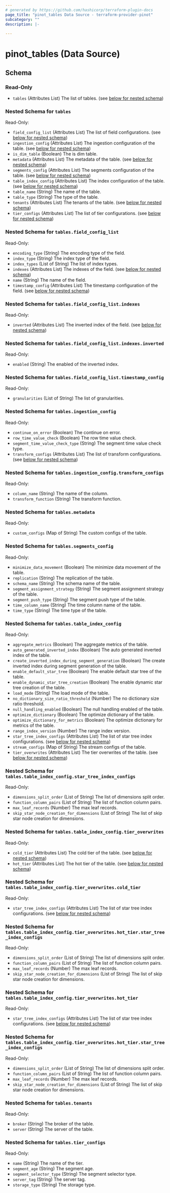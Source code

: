 ```yaml
---
# generated by https://github.com/hashicorp/terraform-plugin-docs
page_title: "pinot_tables Data Source - terraform-provider-pinot"
subcategory: ""
description: |-
  
---
```


# pinot_tables (Data Source)





<!-- schema generated by tfplugindocs -->
## Schema

### Read-Only

- `tables` (Attributes List) The list of tables. (see [below for nested schema](#nestedatt--tables))

<a id="nestedatt--tables"></a>
### Nested Schema for `tables`

Read-Only:

- `field_config_list` (Attributes List) The list of field configurations. (see [below for nested schema](#nestedatt--tables--field_config_list))
- `ingestion_config` (Attributes List) The ingestion configuration of the table. (see [below for nested schema](#nestedatt--tables--ingestion_config))
- `is_dim_table` (Boolean) The is dim table.
- `metadata` (Attributes List) The metadata of the table. (see [below for nested schema](#nestedatt--tables--metadata))
- `segments_config` (Attributes List) The segments configuration of the table. (see [below for nested schema](#nestedatt--tables--segments_config))
- `table_index_config` (Attributes List) The index configuration of the table. (see [below for nested schema](#nestedatt--tables--table_index_config))
- `table_name` (String) The name of the table.
- `table_type` (String) The type of the table.
- `tenants` (Attributes List) The tenants of the table. (see [below for nested schema](#nestedatt--tables--tenants))
- `tier_configs` (Attributes List) The list of tier configurations. (see [below for nested schema](#nestedatt--tables--tier_configs))

<a id="nestedatt--tables--field_config_list"></a>
### Nested Schema for `tables.field_config_list`

Read-Only:

- `encoding_type` (String) The encoding type of the field.
- `index_type` (String) The index type of the field.
- `index_types` (List of String) The list of index types.
- `indexes` (Attributes List) The indexes of the field. (see [below for nested schema](#nestedatt--tables--field_config_list--indexes))
- `name` (String) The name of the field.
- `timestamp_config` (Attributes List) The timestamp configuration of the field. (see [below for nested schema](#nestedatt--tables--field_config_list--timestamp_config))

<a id="nestedatt--tables--field_config_list--indexes"></a>
### Nested Schema for `tables.field_config_list.indexes`

Read-Only:

- `inverted` (Attributes List) The inverted index of the field. (see [below for nested schema](#nestedatt--tables--field_config_list--indexes--inverted))

<a id="nestedatt--tables--field_config_list--indexes--inverted"></a>
### Nested Schema for `tables.field_config_list.indexes.inverted`

Read-Only:

- `enabled` (String) The enabled of the inverted index.



<a id="nestedatt--tables--field_config_list--timestamp_config"></a>
### Nested Schema for `tables.field_config_list.timestamp_config`

Read-Only:

- `granularities` (List of String) The list of granularities.



<a id="nestedatt--tables--ingestion_config"></a>
### Nested Schema for `tables.ingestion_config`

Read-Only:

- `continue_on_error` (Boolean) The continue on error.
- `row_time_value_check` (Boolean) The row time value check.
- `segment_time_value_check_type` (String) The segment time value check type.
- `transform_configs` (Attributes List) The list of transform configurations. (see [below for nested schema](#nestedatt--tables--ingestion_config--transform_configs))

<a id="nestedatt--tables--ingestion_config--transform_configs"></a>
### Nested Schema for `tables.ingestion_config.transform_configs`

Read-Only:

- `column_name` (String) The name of the column.
- `transform_function` (String) The transform function.



<a id="nestedatt--tables--metadata"></a>
### Nested Schema for `tables.metadata`

Read-Only:

- `custom_configs` (Map of String) The custom configs of the table.


<a id="nestedatt--tables--segments_config"></a>
### Nested Schema for `tables.segments_config`

Read-Only:

- `minimize_data_movement` (Boolean) The minimize data movement of the table.
- `replication` (String) The replication of the table.
- `schema_name` (String) The schema name of the table.
- `segment_assignment_strategy` (String) The segment assignment strategy of the table.
- `segment_push_type` (String) The segment push type of the table.
- `time_column_name` (String) The time column name of the table.
- `time_type` (String) The time type of the table.


<a id="nestedatt--tables--table_index_config"></a>
### Nested Schema for `tables.table_index_config`

Read-Only:

- `aggregate_metrics` (Boolean) The aggregate metrics of the table.
- `auto_generated_inverted_index` (Boolean) The auto generated inverted index of the table.
- `create_inverted_index_during_segment_generation` (Boolean) The create inverted index during segment generation of the table.
- `enable_default_star_tree` (Boolean) The enable default star tree of the table.
- `enable_dynamic_star_tree_creation` (Boolean) The enable dynamic star tree creation of the table.
- `load_mode` (String) The load mode of the table.
- `no_dictionary_size_ratio_threshold` (Number) The no dictionary size ratio threshold.
- `null_handling_enabled` (Boolean) The null handling enabled of the table.
- `optimize_dictionary` (Boolean) The optimize dictionary of the table.
- `optimize_dictionary_for_metrics` (Boolean) The optimize dictionary for metrics of the table.
- `range_index_version` (Number) The range index version.
- `star_tree_index_configs` (Attributes List) The list of star tree index configurations. (see [below for nested schema](#nestedatt--tables--table_index_config--star_tree_index_configs))
- `stream_configs` (Map of String) The stream configs of the table.
- `tier_overwrites` (Attributes List) The tier overwrites of the table. (see [below for nested schema](#nestedatt--tables--table_index_config--tier_overwrites))

<a id="nestedatt--tables--table_index_config--star_tree_index_configs"></a>
### Nested Schema for `tables.table_index_config.star_tree_index_configs`

Read-Only:

- `dimensions_split_order` (List of String) The list of dimensions split order.
- `function_column_pairs` (List of String) The list of function column pairs.
- `max_leaf_records` (Number) The max leaf records.
- `skip_star_node_creation_for_dimensions` (List of String) The list of skip star node creation for dimensions.


<a id="nestedatt--tables--table_index_config--tier_overwrites"></a>
### Nested Schema for `tables.table_index_config.tier_overwrites`

Read-Only:

- `cold_tier` (Attributes List) The cold tier of the table. (see [below for nested schema](#nestedatt--tables--table_index_config--tier_overwrites--cold_tier))
- `hot_tier` (Attributes List) The hot tier of the table. (see [below for nested schema](#nestedatt--tables--table_index_config--tier_overwrites--hot_tier))

<a id="nestedatt--tables--table_index_config--tier_overwrites--cold_tier"></a>
### Nested Schema for `tables.table_index_config.tier_overwrites.cold_tier`

Read-Only:

- `star_tree_index_configs` (Attributes List) The list of star tree index configurations. (see [below for nested schema](#nestedatt--tables--table_index_config--tier_overwrites--hot_tier--star_tree_index_configs))

<a id="nestedatt--tables--table_index_config--tier_overwrites--hot_tier--star_tree_index_configs"></a>
### Nested Schema for `tables.table_index_config.tier_overwrites.hot_tier.star_tree_index_configs`

Read-Only:

- `dimensions_split_order` (List of String) The list of dimensions split order.
- `function_column_pairs` (List of String) The list of function column pairs.
- `max_leaf_records` (Number) The max leaf records.
- `skip_star_node_creation_for_dimensions` (List of String) The list of skip star node creation for dimensions.



<a id="nestedatt--tables--table_index_config--tier_overwrites--hot_tier"></a>
### Nested Schema for `tables.table_index_config.tier_overwrites.hot_tier`

Read-Only:

- `star_tree_index_configs` (Attributes List) The list of star tree index configurations. (see [below for nested schema](#nestedatt--tables--table_index_config--tier_overwrites--hot_tier--star_tree_index_configs))

<a id="nestedatt--tables--table_index_config--tier_overwrites--hot_tier--star_tree_index_configs"></a>
### Nested Schema for `tables.table_index_config.tier_overwrites.hot_tier.star_tree_index_configs`

Read-Only:

- `dimensions_split_order` (List of String) The list of dimensions split order.
- `function_column_pairs` (List of String) The list of function column pairs.
- `max_leaf_records` (Number) The max leaf records.
- `skip_star_node_creation_for_dimensions` (List of String) The list of skip star node creation for dimensions.





<a id="nestedatt--tables--tenants"></a>
### Nested Schema for `tables.tenants`

Read-Only:

- `broker` (String) The broker of the table.
- `server` (String) The server of the table.


<a id="nestedatt--tables--tier_configs"></a>
### Nested Schema for `tables.tier_configs`

Read-Only:

- `name` (String) The name of the tier.
- `segment_age` (String) The segment age.
- `segment_selector_type` (String) The segment selector type.
- `server_tag` (String) The server tag.
- `storage_type` (String) The storage type.
